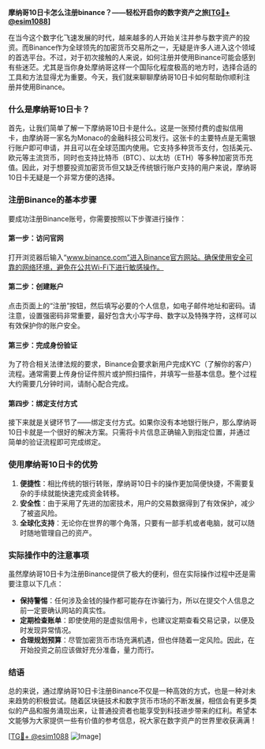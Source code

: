 **摩纳哥10日卡怎么注册binance？——轻松开启你的数字资产之旅[[TG💪+ @esim1088](https://t.me/s/esim1088)]**

在当今这个数字化飞速发展的时代，越来越多的人开始关注并参与数字资产的投资。而Binance作为全球领先的加密货币交易所之一，无疑是许多人进入这个领域的首选平台。不过，对于初次接触的人来说，如何注册并使用Binance可能会感到有些迷茫。尤其是当你身处摩纳哥这样一个国际化程度极高的地方时，选择合适的工具和方法显得尤为重要。今天，我们就来聊聊摩纳哥10日卡如何帮助你顺利注册并使用Binance。

### 什么是摩纳哥10日卡？

首先，让我们简单了解一下摩纳哥10日卡是什么。这是一张预付费的虚拟信用卡，由摩纳哥一家名为Monaco的金融科技公司发行。这张卡的主要特点是无需银行账户即可申请，并且可以在全球范围内使用。它支持多种货币支付，包括美元、欧元等主流货币，同时也支持比特币（BTC）、以太坊（ETH）等多种加密货币充值。因此，对于想要投资加密货币但又缺乏传统银行账户支持的用户来说，摩纳哥10日卡无疑是一个非常方便的选择。

### 注册Binance的基本步骤

要成功注册Binance账号，你需要按照以下步骤进行操作：

#### 第一步：访问官网
打开浏览器后输入“www.binance.com”进入Binance官方网站。确保使用安全可靠的网络环境，避免在公共Wi-Fi下进行敏感操作。

#### 第二步：创建账户
点击页面上的“注册”按钮，然后填写必要的个人信息，如电子邮件地址和密码。请注意，设置强密码非常重要，最好包含大小写字母、数字以及特殊字符，这样可以有效保护你的账户安全。

#### 第三步：完成身份验证
为了符合相关法律法规的要求，Binance会要求新用户完成KYC（了解你的客户）流程。通常需要上传身份证件照片或护照扫描件，并填写一些基本信息。整个过程大约需要几分钟时间，请耐心配合完成。

#### 第四步：绑定支付方式
接下来就是关键环节了——绑定支付方式。如果你没有本地银行账户，那么摩纳哥10日卡就是一个很好的解决方案。只需将卡片信息正确输入到指定位置，并通过简单的验证流程即可完成绑定。

### 使用摩纳哥10日卡的优势

1. **便捷性**：相比传统的银行转账，摩纳哥10日卡的操作更加简便快捷，不需要复杂的手续就能快速完成资金转移。
2. **安全性**：由于采用了先进的加密技术，用户的交易数据得到了有效保护，减少了被盗风险。
3. **全球化支持**：无论你在世界的哪个角落，只要有一部手机或者电脑，就可以随时随地管理自己的资产。

### 实际操作中的注意事项

虽然摩纳哥10日卡为注册Binance提供了极大的便利，但在实际操作过程中还是需要注意以下几点：

- **保持警惕**：任何涉及金钱的操作都可能存在诈骗行为，所以在提交个人信息之前一定要确认网站的真实性。
- **定期检查账单**：即使使用的是虚拟信用卡，也建议定期查看交易记录，以便及时发现异常情况。
- **合理规划预算**：尽管加密货币市场充满机遇，但也伴随着一定风险。因此，在开始投资之前应该做好充分准备，量力而行。

### 结语

总的来说，通过摩纳哥10日卡注册Binance不仅是一种高效的方式，也是一种对未来趋势的积极尝试。随着区块链技术和数字货币市场的不断发展，相信会有更多类似的产品和服务涌现出来，让普通投资者也能享受到科技进步带来的红利。希望本文能够为大家提供一些有价值的参考信息，祝大家在数字资产的世界里收获满满！

[[TG💪+ @esim1088](https://t.me/s/esim1088) ![Image](https://i.postimg.cc/4NQfJmqS/Snipaste-2025-05-13-00-14-12.png)]